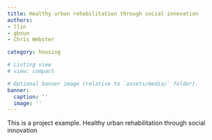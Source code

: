 ```yaml
---
title: Healthy urban rehabilitation through social innovation
authors: 
- llin
- gbsun
- Chris Webster

category: housing

# Listing view
# view: compact

# Optional banner image (relative to `assets/media/` folder).
banner:
  caption: ''
  image: ''
---
```


This is a project example. Healthy urban rehabilitation through social innovation